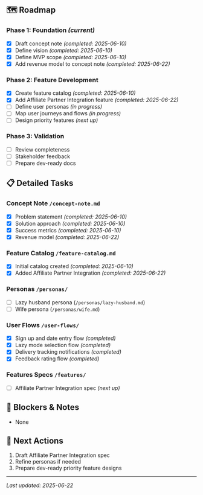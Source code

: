 ## 🗺️ Roadmap

### Phase 1: Foundation *(current)*
- [x] Draft concept note *(completed: 2025-06-10)*
- [x] Define vision *(completed: 2025-06-10)*
- [x] Define MVP scope *(completed: 2025-06-10)*
- [x] Add revenue model to concept note *(completed: 2025-06-22)*

### Phase 2: Feature Development
- [x] Create feature catalog *(completed: 2025-06-10)*
- [x] Add Affiliate Partner Integration feature *(completed: 2025-06-22)*
- [ ] Define user personas *(in progress)*
- [ ] Map user journeys and flows *(in progress)*
- [ ] Design priority features *(next up)*

### Phase 3: Validation
- [ ] Review completeness
- [ ] Stakeholder feedback
- [ ] Prepare dev-ready docs

## 📋 Detailed Tasks

### Concept Note `/concept-note.md`
- [x] Problem statement *(completed: 2025-06-10)*
- [x] Solution approach *(completed: 2025-06-10)*
- [x] Success metrics *(completed: 2025-06-10)*
- [x] Revenue model *(completed: 2025-06-22)*

### Feature Catalog `/feature-catalog.md`
- [x] Initial catalog created *(completed: 2025-06-10)*
- [x] Added Affiliate Partner Integration *(completed: 2025-06-22)*

### Personas `/personas/`
- [ ] Lazy husband persona (`/personas/lazy-husband.md`)
- [ ] Wife persona (`/personas/wife.md`)

### User Flows `/user-flows/`
- [x] Sign up and date entry flow *(completed)*
- [x] Lazy mode selection flow *(completed)*
- [x] Delivery tracking notifications *(completed)*
- [x] Feedback rating flow *(completed)*

### Features Specs `/features/`
- [ ] Affiliate Partner Integration spec *(next up)*

## 🚧 Blockers & Notes
- None

## 📝 Next Actions
1. Draft Affiliate Partner Integration spec
2. Refine personas if needed
3. Prepare dev-ready priority feature designs

---
*Last updated: 2025-06-22*